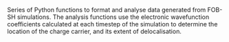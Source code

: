 Series of Python functions to format and analyse data generated from FOB-SH simulations. The analysis functions use the electronic wavefunction coefficients calculated at each timestep of the simulation to determine the location of the charge carrier, and its extent of delocalisation.

